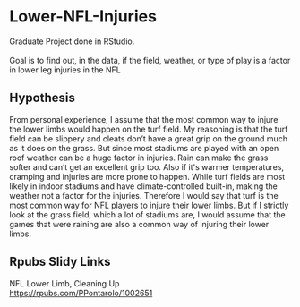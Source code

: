 # Lower-NFL-Injuries
Graduate Project done in RStudio. </br>
</br>
Goal is to find out, in the data, if the field, weather, or type of play is a factor in lower leg injuries in the NFL
<h2> Hypothesis  </h2> 
From personal experience, I assume that the most common way to injure the lower limbs would happen on the turf field. My reasoning is that the turf field can be slippery and cleats don’t have a great grip on the ground much as it does on the grass. But since most stadiums are played with an open roof weather can be a huge factor in injuries. Rain can make the grass softer and can’t get an excellent grip too. Also if it's warmer temperatures, cramping and injuries are more prone to happen. While turf fields are most likely in indoor stadiums and have climate-controlled built-in, making the weather not a factor for the injuries. Therefore I would say that turf is the most common way for NFL players to injure their lower limbs. But if I strictly look at the grass field, which a lot of stadiums are, I would assume that the games that were raining are also a common way of injuring their lower limbs.

<h2> Rpubs Slidy Links </h2>

NFL Lower Limb, Cleaning Up </br>
https://rpubs.com/PPontarolo/1002651
